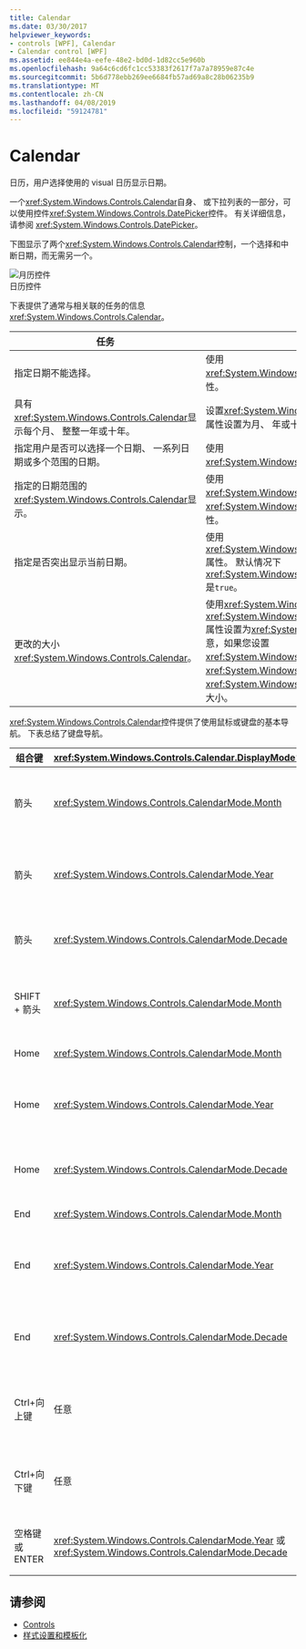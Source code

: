 ```yaml
---
title: Calendar
ms.date: 03/30/2017
helpviewer_keywords:
- controls [WPF], Calendar
- Calendar control [WPF]
ms.assetid: ee844e4a-eefe-48e2-bd0d-1d82cc5e960b
ms.openlocfilehash: 9a64c6cd6fc1cc53383f2617f7a7a78959e87c4e
ms.sourcegitcommit: 5b6d778ebb269ee6684fb57ad69a8c28b06235b9
ms.translationtype: MT
ms.contentlocale: zh-CN
ms.lasthandoff: 04/08/2019
ms.locfileid: "59124781"
---
```

# <a name="calendar"></a>Calendar
日历，用户选择使用的 visual 日历显示日期。  
  
 一个<xref:System.Windows.Controls.Calendar>自身、 或下拉列表的一部分，可以使用控件<xref:System.Windows.Controls.DatePicker>控件。 有关详细信息，请参阅 <xref:System.Windows.Controls.DatePicker>。  
  
 下图显示了两个<xref:System.Windows.Controls.Calendar>控制，一个选择和中断日期，而无需另一个。  
  
 ![月历控件](./media/ndp-calendarcontrols.png "NDP_CalendarControls")  
日历控件  
  
 下表提供了通常与相关联的任务的信息<xref:System.Windows.Controls.Calendar>。  
  
|任务|实现|  
|----------|--------------------|  
|指定日期不能选择。|使用 <xref:System.Windows.Controls.Calendar.BlackoutDates%2A> 属性。|  
|具有<xref:System.Windows.Controls.Calendar>显示每个月、 整整一年或十年。|设置<xref:System.Windows.Controls.Calendar.DisplayMode%2A>属性设置为月、 年或十年。|  
|指定用户是否可以选择一个日期、 一系列日期或多个范围的日期。|使用<xref:System.Windows.Controls.Calendar.SelectionMode%2A>。|  
|指定的日期范围的<xref:System.Windows.Controls.Calendar>显示。|使用<xref:System.Windows.Controls.Calendar.DisplayDateStart%2A>和<xref:System.Windows.Controls.Calendar.DisplayDateEnd%2A>属性。|  
|指定是否突出显示当前日期。|使用 <xref:System.Windows.Controls.Calendar.IsTodayHighlighted%2A> 属性。 默认情况下<xref:System.Windows.Controls.Calendar.IsTodayHighlighted%2A>是`true`。|  
|更改的大小<xref:System.Windows.Controls.Calendar>。|使用<xref:System.Windows.Controls.Viewbox>，或者设置<xref:System.Windows.FrameworkElement.LayoutTransform%2A>属性设置为<xref:System.Windows.Media.ScaleTransform>。 请注意，如果您设置<xref:System.Windows.FrameworkElement.Width%2A>并<xref:System.Windows.FrameworkElement.Height%2A>的属性<xref:System.Windows.Controls.Calendar>，实际的日历不会更改其大小。|  
  
 <xref:System.Windows.Controls.Calendar>控件提供了使用鼠标或键盘的基本导航。 下表总结了键盘导航。  
  
|组合键|<xref:System.Windows.Controls.Calendar.DisplayMode%2A>|操作|  
|---------------------|-----------------------------------------------------------------------------------------------------------------------------------------------------------|------------|  
|箭头|<xref:System.Windows.Controls.CalendarMode.Month>|更改<xref:System.Windows.Controls.Calendar.SelectedDate%2A>属性如果<xref:System.Windows.Controls.Calendar.SelectionMode%2A>属性未设置为<xref:System.Windows.Controls.CalendarSelectionMode.None>。|  
|箭头|<xref:System.Windows.Controls.CalendarMode.Year>|更改的月份<xref:System.Windows.Controls.Calendar.DisplayDate%2A>属性。 请注意，<xref:System.Windows.Controls.Calendar.SelectedDate%2A>不会更改。|  
|箭头|<xref:System.Windows.Controls.CalendarMode.Decade>|更改的年份<xref:System.Windows.Controls.Calendar.DisplayDate%2A>。 请注意，<xref:System.Windows.Controls.Calendar.SelectedDate%2A>不会更改。|  
|SHIFT + 箭头|<xref:System.Windows.Controls.CalendarMode.Month>|如果<xref:System.Windows.Controls.Calendar.SelectionMode%2A>未设置为<xref:System.Windows.Controls.CalendarSelectionMode.SingleDate>或<xref:System.Windows.Controls.CalendarSelectionMode.None>，扩展了所选日期范围。|  
|Home|<xref:System.Windows.Controls.CalendarMode.Month>|更改<xref:System.Windows.Controls.Calendar.SelectedDate%2A>到当前月份的第一天。|  
|Home|<xref:System.Windows.Controls.CalendarMode.Year>|更改的月份<xref:System.Windows.Controls.Calendar.DisplayDate%2A>到一年的第一个月。 <xref:System.Windows.Controls.Calendar.SelectedDate%2A>不会更改。|  
|Home|<xref:System.Windows.Controls.CalendarMode.Decade>|更改的年份<xref:System.Windows.Controls.Calendar.DisplayDate%2A>十年的第一年。 <xref:System.Windows.Controls.Calendar.SelectedDate%2A>不会更改。|  
|End|<xref:System.Windows.Controls.CalendarMode.Month>|更改<xref:System.Windows.Controls.Calendar.SelectedDate%2A>到当前月份的最后一天。|  
|End|<xref:System.Windows.Controls.CalendarMode.Year>|更改的月份<xref:System.Windows.Controls.Calendar.DisplayDate%2A>年份的最后一个月。 <xref:System.Windows.Controls.Calendar.SelectedDate%2A>不会更改。|  
|End|<xref:System.Windows.Controls.CalendarMode.Decade>|更改的年份<xref:System.Windows.Controls.Calendar.DisplayDate%2A>十年的最后一年。 <xref:System.Windows.Controls.Calendar.SelectedDate%2A>不会更改。|  
|Ctrl+向上键|任意|切换到下一个更大<xref:System.Windows.Controls.Calendar.DisplayMode%2A>。 如果<xref:System.Windows.Controls.Calendar.DisplayMode%2A>已经是<xref:System.Windows.Controls.CalendarMode.Decade>，执行任何操作。|  
|Ctrl+向下键|任意|切换到下一个较小<xref:System.Windows.Controls.Calendar.DisplayMode%2A>。 如果<xref:System.Windows.Controls.Calendar.DisplayMode%2A>已经是<xref:System.Windows.Controls.CalendarMode.Month>，执行任何操作。|  
|空格键或 ENTER|<xref:System.Windows.Controls.CalendarMode.Year> 或 <xref:System.Windows.Controls.CalendarMode.Decade>|开关<xref:System.Windows.Controls.Calendar.DisplayMode%2A>到<xref:System.Windows.Controls.CalendarMode.Month>或<xref:System.Windows.Controls.CalendarMode.Year>由已设定焦点的项表示。|  
  
## <a name="see-also"></a>请参阅

- [Controls](index.md)
- [样式设置和模板化](styling-and-templating.md)
